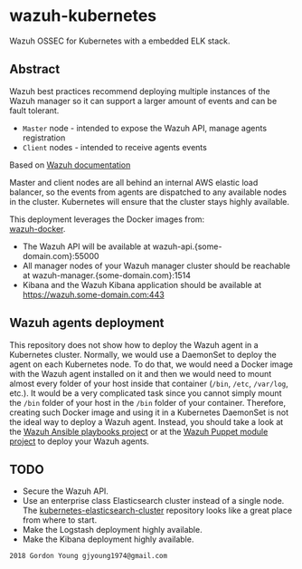 # wazuh-kubernetes
Wazuh OSSEC for Kubernetes with a embedded ELK stack.

## Abstract
Wazuh best practices recommend deploying multiple instances of the Wazuh manager so it can support a larger amount of events and can be fault tolerant.
* `Master` node - intended to expose the Wazuh API, manage agents registration
* `Client` nodes - intended to receive agents events

Based on [Wazuh documentation](https://documentation.wazuh.com/current/user-manual/manager/wazuh-cluster.html) 

Master and client nodes are all behind an internal AWS elastic load balancer, so the events from agents are dispatched to any available nodes in the cluster. Kubernetes will ensure that the cluster stays highly available.

This deployment leverages  the Docker images from:    
[wazuh-docker](https://github.com/wazuh/wazuh-docker). 


* The Wazuh API will be available at wazuh-api.{some-domain.com}:55000
* All manager nodes of your Wazuh manager cluster should be reachable at wazuh-manager.{some-domain.com}:1514
* Kibana and the Wazuh Kibana application should be available at https://wazuh.some-domain.com:443

## Wazuh agents deployment
This repository does not show how to deploy the Wazuh agent in a Kubernetes cluster. Normally, we would use a DaemonSet to deploy the agent on each Kubernetes node. To do that, we would need a Docker image with the Wazuh agent installed on it and then we would need to mount almost every folder of your host inside that container (`/bin`, `/etc`, `/var/log`, etc.). It would be a very complicated task since you cannot simply mount the `/bin` folder of your host in the `/bin` folder of your container. Therefore, creating such Docker image and using it in a Kubernetes DaemonSet is not the ideal way to deploy a Wazuh agent. Instead, you should take a look at the [Wazuh Ansible playbooks project](https://github.com/wazuh/wazuh-ansible) or at the [Wazuh Puppet module project](https://github.com/wazuh/wazuh-puppet) to deploy your Wazuh agents.

## TODO
* Secure the Wazuh API.
* Use an enterprise class Elasticsearch cluster instead of a single node. The [kubernetes-elasticsearch-cluster](https://github.com/pires/kubernetes-elasticsearch-cluster) repository looks like a great place from where to start.
* Make the Logstash deployment highly available.
* Make the Kibana deployment highly available.

```
2018 Gordon Young gjyoung1974@gmail.com
```
